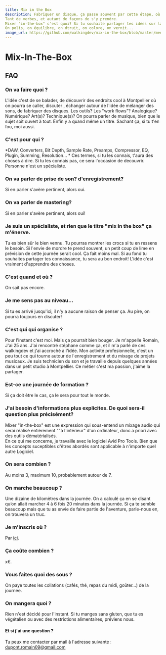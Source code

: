 ```yaml
---
title: Mix in the Box
description: Fabriquer un disque, ça passe souvent par cette étape, où l'on mélange les sons. On épluche, on taille, on retourne, on imbrique, on agrandit, on rapetisse. On Dégrade parfois aussi, ou pas. Il est en tous cas question de travailler la matière, de mélanger, de fassoner. 
Tant de verbes, et autant de façons de s'y prendre. 
Mixer "in-the-box" c'est quoi? Si tu souhaite partager tes idées sur la question, viens te balader avec nous! Si tu n'en a aucune idée et que le sujet pique ta curiausité, viens te balader avec nous! 
On polis, on équilibre, on dtruit, on colore, on vernit... 
image_url: https://github.com/walkingdev/mix-in-the-box/blob/master/media/wave.jpg?raw=true
---
```


# Mix-In-The-Box 

## FAQ

### On va faire quoi ?

L'idée c'est de se balader, de découvrir des endroits cool à Montpellier où on pourra se caller, discuter , échanger autour de l'idée de mélanger des sons, de fabriquer des disques. Les outils? Les "work flows"? Analogique? Numérique? Art(s)? Technique(s)? On pourra parler de musique, bien que le sujet soit ouvert à tout. Enfin y a quand même un titre. Sachant ça, si tu t'en fou, moi aussi. 

### C'est pour qui ?

*DAW, Converters, Bit Depth, Sample Rate, Preamps, Compressor, EQ, Plugin, Summing, Resolution... *
Ces termes, si tu les connais, t'aura des choses à dire. Si tu les connais pas, ce sera l'occasion de decouvrir. Personne n'est un spécialiste.

### On va parler de prise de son? d'enregistrement? 

Si en parler s'avère pertinent, alors oui. 

### On va parler de mastering? 

Si en parler s'avère pertinent, alors oui! 

### Je suis un spécialiste, et rien que le titre "mix in the box" ça m'énerve.

Tu es bien sûr le bien vennu. Tu pourras montrer les crocs si tu en ressens le besoin. Si l'envie de mordre te prend souvent, un petit coup de lime en prévision de cette journée serait cool. Ça fait moins mal. Si au fond tu souhaites partager tes connaissance, tu sera au bon endroit! L'idée c'est vraiment d'apprendre des choses. 

### C'est quand et où ?

On sait pas encore.  

### Je me sens pas au niveau…

Si tu es arrivé jusqu'ici, il n'y a aucune raison de penser ça. Au pire, on pourra toujours en discuter! 

### C'est qui qui organise ?

Pour l'instant c'est moi. Mais ça pourrait bien bouger. Je m'appelle Romain, J'ai 25 ans. J'ai rencontré stéphane comme ça, et il m'a parlé de ces walkingdev et j'ai accroché à l'idée. 
Mon activité profesionnelle, c'est un peu tout ce qui tourne autour de l'enregistrement et du mixage de projets musicaux. Je suis technicien du son et je travaille depuis quelques années dans un petit studio à Montpellier. Ce métier c'est ma passion, j'aime la partager. 

### Est-ce une journée de formation ?

Si ça doit être le cas, ça le sera pour tout le monde. 

### J'ai besoin d'informations plus explicites. De quoi sera-il question plus précisément? 

Mixer "in-the-box" est une expression qui sous-entend un mixage audio qui serai réalisé entièrement ""à l'intérieur" d'un ordinateur, donc a priori avec des outils dématérialisés.  
En ce qui me concerne, je travaille avec le logiciel Avid Pro Tools. Bien que les concepts suceptibles d'êtres abordés sont applicable à n'importe quel autre Logiciel. 

### On sera combien ?

Au moins 3, maximum 10, probablement autour de 7.

### On marche beaucoup ?

Une dizaine de kilomètres dans la journée.
On a calculé ça en se disant qu’on allait marcher 4 à 6 fois 20 minutes dans la journée.
Si ça te semble beaucoup mais que tu as envie de faire partie de l'aventure, parle-nous en, on trouvera un truc.

### Je m'inscris où ?

Par [ici](https://www.).

### Ça coûte combien ?

x€.

### Vous faites quoi des sous ?

On paye toutes les collations (cafés, thé, repas du midi, goûter...) de la journée.

### On mangera quoi ?

Rien n'est décidé pour l'instant. Si tu manges sans gluten, que tu es végétalien ou avec des restrictions alimentaires, préviens nous.

#### Et si j'ai une question ?

Tu peux me contacter par mail à l'adresse suivante : dupont.romain09@gmail.com
